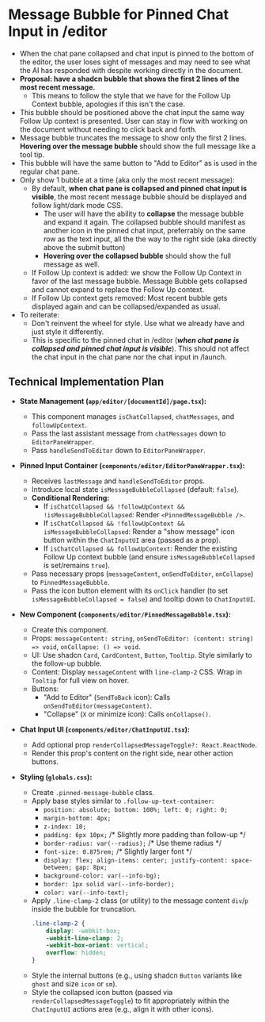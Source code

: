 # Message Bubble for Pinned Chat Input in /editor
- When the chat pane collapsed and chat input is pinned to the bottom of the editor, the user loses sight of messages and may need to see what the AI has responded with despite working directly in the document. 
- **Proposal: have a shadcn bubble that shows the first 2 lines of the most recent message.**
    - This means to follow the style that we have for the Follow Up Context bubble, apologies if this isn't the case.
- This bubble should be positioned above the chat input the same way Follow Up context is presented. User can stay in flow with working on the document without needing to click back and forth.
- Message bubble truncates the message to show only the first 2 lines. **Hovering over the message bubble** should show the full message like a tool tip.
- This bubble will have the same button to "Add to Editor" as is used in the regular chat pane.
- Only show 1 bubble at a time (aka only the most recent message):
    - By default, **when chat pane is collapsed and pinned chat input is visible**, the most recent message bubble should be displayed and follow light/dark mode CSS.
        - The user will have the ability to **collapse** the message bubble and expand it again. The collapsed bubble should manifest as another icon in the pinned chat input, preferrably on the same row as the text input, all the the way to the right side (aka directly above the submit button)
        - **Hovering over the collapsed bubble** should show the full message as well.
    - If Follow Up context is added: we show the Follow Up Context in favor of the last message bubble. Message Bubble gets collapsed and cannot expand to replace the Follow Up context. 
    - If Follow Up context gets removed: Most recent bubble gets displayed again and can be collapsed/expanded as usual.
- To reiterate: 
    - Don't reinvent the wheel for style. Use what we already have and just style it differently.
    - This is specific to the pinned chat in /editor (**_when chat pane is collapsed and pinned chat input is visible_**). This should not affect the chat input in the chat pane nor the chat input in /launch.

## Technical Implementation Plan

- **State Management (`app/editor/[documentId]/page.tsx`):**
    - This component manages `isChatCollapsed`, `chatMessages`, and `followUpContext`.
    - Pass the last assistant message from `chatMessages` down to `EditorPaneWrapper`.
    - Pass `handleSendToEditor` down to `EditorPaneWrapper`.

- **Pinned Input Container (`components/editor/EditorPaneWrapper.tsx`):**
    - Receives `lastMessage` and `handleSendToEditor` props.
    - Introduce local state `isMessageBubbleCollapsed` (default: `false`).
    - **Conditional Rendering:**
        - If `isChatCollapsed && !followUpContext && !isMessageBubbleCollapsed`: Render `<PinnedMessageBubble />`.
        - If `isChatCollapsed && !followUpContext && isMessageBubbleCollapsed`: Render a "show message" icon button within the `ChatInputUI` area (passed as a prop).
        - If `isChatCollapsed && followUpContext`: Render the existing Follow Up context bubble (and ensure `isMessageBubbleCollapsed` is set/remains `true`).
    - Pass necessary props (`messageContent`, `onSendToEditor`, `onCollapse`) to `PinnedMessageBubble`.
    - Pass the icon button element with its `onClick` handler (to set `isMessageBubbleCollapsed = false`) and tooltip down to `ChatInputUI`.

- **New Component (`components/editor/PinnedMessageBubble.tsx`):**
    - Create this component.
    - Props: `messageContent: string`, `onSendToEditor: (content: string) => void`, `onCollapse: () => void`.
    - UI: Use shadcn `Card`, `CardContent`, `Button`, `Tooltip`. Style similarly to the follow-up bubble.
    - Content: Display `messageContent` with `line-clamp-2` CSS. Wrap in `Tooltip` for full view on hover.
    - Buttons:
        - "Add to Editor" (`SendToBack` icon): Calls `onSendToEditor(messageContent)`.
        - "Collapse" (`X` or minimize icon): Calls `onCollapse()`.

- **Chat Input UI (`components/editor/ChatInputUI.tsx`):**
    - Add optional prop `renderCollapsedMessageToggle?: React.ReactNode`.
    - Render this prop's content on the right side, near other action buttons.

- **Styling (`globals.css`):**
    - Create `.pinned-message-bubble` class.
    - Apply base styles similar to `.follow-up-text-container`:
        - `position: absolute; bottom: 100%; left: 0; right: 0;`
        - `margin-bottom: 4px;`
        - `z-index: 10;`
        - `padding: 6px 10px;` /* Slightly more padding than follow-up */
        - `border-radius: var(--radius);` /* Use theme radius */
        - `font-size: 0.875rem;` /* Slightly larger font */
        - `display: flex; align-items: center; justify-content: space-between; gap: 8px;`
        - `background-color: var(--info-bg);`
        - `border: 1px solid var(--info-border);`
        - `color: var(--info-text);`
    - Apply `.line-clamp-2` class (or utility) to the message content `div`/`p` inside the bubble for truncation.
        ```css
        .line-clamp-2 {
            display: -webkit-box;
            -webkit-line-clamp: 2;
            -webkit-box-orient: vertical;
            overflow: hidden;
        }
        ```
    - Style the internal buttons (e.g., using shadcn `Button` variants like `ghost` and size `icon` or `sm`).
    - Style the collapsed icon button (passed via `renderCollapsedMessageToggle`) to fit appropriately within the `ChatInputUI` actions area (e.g., align it with other icons).


